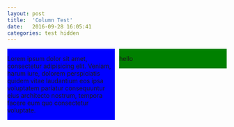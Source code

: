 ```yaml
---
layout: post
title:  'Column Test'
date:   2016-09-28 16:05:41
categories: test hidden
---
```


<style>
.two-columns {
    width: 100%;
    height: auto;
    background-color: yellow;
    position: relative;
}

.column-a, .column-b {
    width: 49%;
    display: inline-block;
}

.column-a {
    float: left;
    background-color: blue;
}

.column-b {
    background-color: green;
    float: right;
}

</style>

<div class='two-columns'>

<div class='column-a'>
    <p>Lorem ipsum dolor sit amet, consectetur adipisicing elit. Veniam, harum iure, dolorem perspiciatis quidem vitae laudantium eos ipsa voluptatem pariatur consequuntur eius architecto nostrum, tempora facere eum quo consectetur voluptate.</p>
</div>

<div class='column-b'>
    <p>hello</p>
</div>

</div>